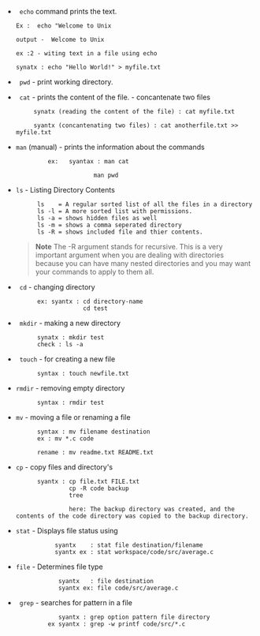 - ``` echo``` command prints the text.
      
      Ex :  echo "Welcome to Unix
      
      output -  Welcome to Unix
      
      ex :2 - witing text in a file using echo 
      
      synatx : echo "Hello World!" > myfile.txt 

      
 
 - ``` pwd``` - print working directory.
 - ``` cat``` - prints the content of the file.
              - concantenate two files
              
              
            synatx (reading the content of the file) : cat myfile.txt
            
            syantx (concantenating two files) : cat anotherfile.txt >> myfile.txt
            
      
- ```man``` (manual) - prints the information about the commands
                  
               ex:   syantax : man cat
                            
                            man pwd
 
                
- ```ls``` - Listing Directory Contents
            
            ls    = A regular sorted list of all the files in a directory
            ls -l = A more sorted list with permissions.
            ls -a = shows hidden files as well
            ls -m = shows a comma seperated directory
            ls -R = shows included file and thier contents.
            
  >**Note**
  >The -R argument stands for recursive. This is a very important argument when you are dealing with directories because you can have many nested directories and you may want your commands to apply to them all.

- ``` cd``` - changing directory
            
            ex: syantx : cd directory-name 
                         cd test
           
- ``` mkdir``` - making a new directory

            synatx : mkdir test
            check : ls -a
        
- ``` touch``` - for creating a new file

            syntax : touch newfile.txt
            
- ```rmdir``` - removing empty directory

            syntax : rmdir test
            
- ```mv``` - moving a file or renaming a file

            syntax : mv filename destination
            ex : mv *.c code
            
            rename : mv readme.txt README.txt
            
- ```cp``` - copy files and directory's

            syantx : cp file.txt FILE.txt
                     cp -R code backup
                     tree
                     
                     here: The backup directory was created, and the contents of the code directory was copied to the backup directory.
                     
               
 - ```stat``` -  Displays file status using            
                  
                  syantx    : stat file destination/filename
                  syantx ex : stat workspace/code/src/average.c

- ```file``` - Determines file type
                  
                  syantx   : file destination
                  syantx ex: file code/src/average.c
                  
- ``` grep``` - searches for pattern in a file 

                  syantx : grep option pattern file directory
               ex syantx : grep -w printf code/src/*.c
